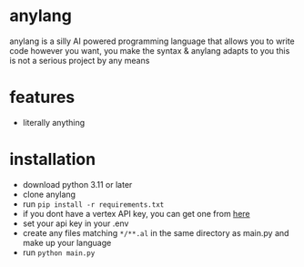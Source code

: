 # anylang
anylang is a silly AI powered programming language that allows you to write code however you want, you make the syntax & anylang adapts to you
this is not a serious project by any means

# features
- literally anything

# installation
- download python 3.11 or later
- clone anylang
- run `pip install -r requirements.txt`
- if you dont have a vertex API key, you can get one from [here](https://cloud.google.com/vertex-ai/generative-ai/docs/start/api-keys)
- set your api key in your .env
- create any files matching `*/**.al` in the same directory as main.py and make up your language
- run `python main.py`